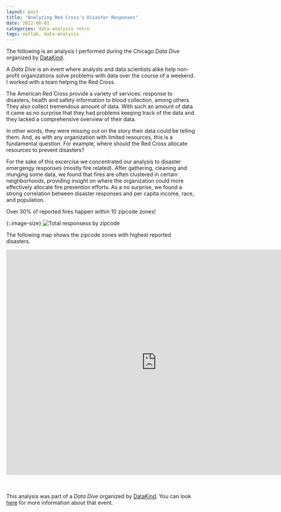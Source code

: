 ```yaml
---
layout: post
title: "Analyzing Red Cross's Disaster Responses"
date: 2012-06-01
categories: data-analysis retro
tags: matlab, data-analysis
---
```


The following is an analysis I performed during the Chicago *Data Dive* organized by [DataKind](http://datakind.org). 

A *Data Dive* is an event where  analysts and data scientists alike help non-profit organizations solve problems with data over the course of a weekend. I worked with a team helping the Red Cross.
<br>

The American Red Cross provide a variety of services: response to disasters, health and safety information to blood collection, among others. They also collect tremendous amount of data. With such an amount of data it came as no surprise that they had problems keeping track of the data and they lacked a comprehensive overview of their data.

In other words, they were missing out on the story their data could be telling them. And, as with any organization with limited resources, this is a fundamental question. For example, where should the Red Cross allocate resources to prevent disasters? 

For the sake of this excercise we concentrated our analysis to disaster emergengy responses (mostly fire related). After gathering, cleaning and munging some data, we found that fires are often clustered in certain neighborhoods, providing insight on where the organization could more effectively allocate fire prevention efforts. As a no surprise, we found a strong correlation between disaster responses and per capita income, race, and population.

Over 30% of reported fires happen within 10 zipcode zones!


{:.image-size} 
![Total responsess by zipcode]({{site.baseurl}}/assets/red-cross-zipcodes.png) 

 
The following map shows the zipcode zones with highest reported disasters. 
<!--
The Chicago chapter of the American Red Cross did not have, at the time, a centralized database of 
-->

<iframe width="800" height="600" scrolling="no" frameborder="no" src="https://www.google.com/fusiontables/embedviz?q=select+col39+from+1WzNoQKJMQQgFMPimFMtf602iUhZSUvDfncPP4M0&amp;viz=MAP&amp;h=false&amp;lat=41.79197187093165&amp;lng=-87.69969750781252&amp;t=1&amp;z=9&amp;l=col39&amp;y=2&amp;tmplt=2&amp;hml=GEOCODABLE"></iframe>


<br> <br>
This analysis was part of a *Data Dive* organized by [DataKind](http://datakind.org). You can look 
[here](http://www.shareable.net/blog/datakinds-vision-of-a-data-driven-social-change-movement) for more information about that event.
